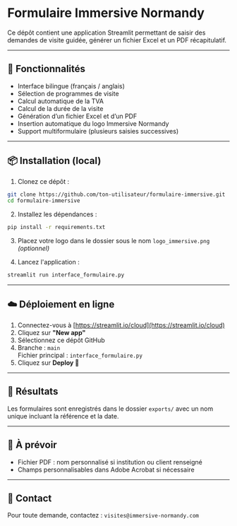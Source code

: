 
# Formulaire Immersive Normandy

Ce dépôt contient une application Streamlit permettant de saisir des demandes de visite guidée, générer un fichier Excel et un PDF récapitulatif.

---

## 🚀 Fonctionnalités

- Interface bilingue (français / anglais)
- Sélection de programmes de visite
- Calcul automatique de la TVA
- Calcul de la durée de la visite
- Génération d’un fichier Excel et d’un PDF
- Insertion automatique du logo Immersive Normandy
- Support multiformulaire (plusieurs saisies successives)

---

## 📦 Installation (local)

1. Clonez ce dépôt :
```bash
git clone https://github.com/ton-utilisateur/formulaire-immersive.git
cd formulaire-immersive
```

2. Installez les dépendances :
```bash
pip install -r requirements.txt
```

3. Placez votre logo dans le dossier sous le nom `logo_immersive.png` *(optionnel)*

4. Lancez l'application :
```bash
streamlit run interface_formulaire.py
```

---

## ☁️ Déploiement en ligne

1. Connectez-vous à [https://streamlit.io/cloud](https://streamlit.io/cloud)
2. Cliquez sur **"New app"**
3. Sélectionnez ce dépôt GitHub
4. Branche : `main`  
   Fichier principal : `interface_formulaire.py`
5. Cliquez sur **Deploy 🚀**

---

## 📂 Résultats

Les formulaires sont enregistrés dans le dossier `exports/` avec un nom unique incluant la référence et la date.

---

## 🧾 À prévoir

- Fichier PDF : nom personnalisé si institution ou client renseigné
- Champs personnalisables dans Adobe Acrobat si nécessaire

---

## 📧 Contact

Pour toute demande, contactez : `visites@immersive-normandy.com`
